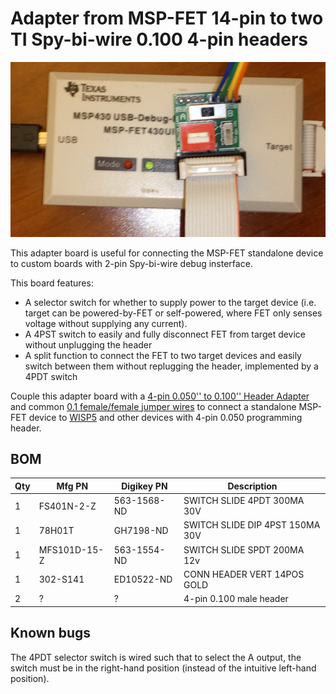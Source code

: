 # Adapter from MSP-FET 14-pin to two TI Spy-bi-wire 0.100 4-pin headers

![MSP-FET Splitter Adapter](images/msp-fet-splitter.jpg)

This adapter board is useful for connecting the MSP-FET standalone
device to custom boards with 2-pin Spy-bi-wire debug insterface.

This board features:

* A selector switch for whether to supply power to the target
device (i.e. target can be powered-by-FET or self-powered, where
FET only senses voltage without supplying any current).
* A 4PST switch to easily and fully disconnect FET from target device
without unplugging the header
* A split function to connect the FET to two target devices and easily
switch between them without replugging the header, implemented by
a 4PDT switch

Couple this adapter board with a [4-pin 0.050\'\' to 0.100\'\' Header
Adapter](https://github.com/CMUAbstract/adapter-50-100mil) and common [0.1
female/female jumper wires](https://www.adafruit.com/product/266) to connect a
standalone MSP-FET device to [WISP5](https://wisp5.wikispaces.com) and other
devices with 4-pin 0.050 programming header.

BOM
---

| Qty | Mfg PN       | Digikey PN  | Description |
| --- | ------------ | ----------- | ----------- |
| 1   | FS401N-2-Z   | 563-1568-ND | SWITCH SLIDE 4PDT 300MA 30V |
| 1   | 78H01T       | GH7198-ND   | SWITCH SLIDE DIP 4PST 150MA 30V |
| 1   | MFS101D-15-Z | 563-1554-ND | SWITCH SLIDE SPDT 200MA 12v |
| 1   | 302-S141     | ED10522-ND  | CONN HEADER VERT 14POS GOLD |
| 2   | ?            | ?           | 4-pin 0.100 male header |

Known bugs
----------

The 4PDT selector switch is wired such that to select the A output,
the switch must be in the right-hand position (instead of the
intuitive left-hand position).
